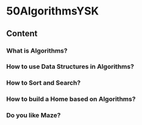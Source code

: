 # 50AlgorithmsYSK

## Content

### What is Algorithms?

### How to use Data Structures in Algorithms?

### How to Sort and Search?

### How to build a Home based on Algorithms?

### Do you like Maze?
